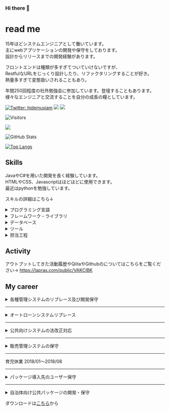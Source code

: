 ### Hi there 👋

<!--
**otowmoyarng/otowmoyarng** is a ✨ _special_ ✨ repository because its `README.md` (this file) appears on your GitHub profile.

Here are some ideas to get you started:

- 🔭 I’m currently working on ...
- 🌱 I’m currently learning ...
- 👯 I’m looking to collaborate on ...
- 🤔 I’m looking for help with ...
- 💬 Ask me about ...
- 📫 How to reach me: ...
- 😄 Pronouns: ...
- ⚡ Fun fact: ...
-->

# read me

15年ほどシステムエンジニアとして働いています。</br>
主にwebアプリケーションの開発や保守をしております。</br>
設計からリリースまでの開発経験があります。</br>

フロントエンドは種類が多すぎてついていけないですが、</br>
RestfulなURLをじっくり設計したり、リファクタリングすることが好き。</br>
熱量多すぎて変態扱いされることもあり。</br>

年間250回程度の社外勉強会に参加しています。登壇することもあります。</br>
様々なエンジニアと交流することを自分の成長の糧としています。

[![Twitter: hidemusiam](https://img.shields.io/twitter/follow/hidemusiam?style=social)](https://twitter.com/hidemusiam)
[![](https://img.shields.io/badge/-Qiita-%2355C500)](https://qiita.com/UT_BackendEngineer)
[![](https://img.shields.io/badge/-connpass-%23EB1923)](https://connpass.com/user/hidemusiam1/)

![Visitors](https://visitor-badge.glitch.me/badge?page_id=contiki9&left_color=gray&right_color=blue)
 
![](https://github-profile-summary-cards.vercel.app/api/cards/profile-details?username=otowmoyarng&theme=vue)
 
![GitHub Stats](https://github-readme-stats.vercel.app/api?username=otowmoyarng&show_icons=true)
 
[![Top Langs](https://github-readme-stats.vercel.app/api/top-langs/?username=otowmoyarng&layout=compact&langs_count=6)](https://github.com/anuraghazra/github-readme-stats)

## Skills

JavaやC#を用いた開発を長く経験しています。<br/>
HTMLやCSS、Javascriptはほどほどに使用できます。<br/>
最近はpythonを勉強しています。

スキルの詳細はこちら↓
<details>
<summary>プログラミング言語</summary>

|言語|経験年数|バージョン|
|:---:|:---:|---|
|Java|10年～|JDK8.x|
|C#|15年～|C#8.0|
|python|3年～|3.6～|
|HTML|3年～|HTML5|
|CSS|3年～|CSS3|
|GoogleAppsScript|3年～||
|JavaScript|3年～|ECMA Script2015|
|TypeScript|3年～|4.x|

</details>

<details>
<summary>フレームワーク・ライブラリ</summary>

|言語|経験年数|バージョン|
|:---:|:---:|---|
|.NET Framework|15年～|4.8～|
|Spring Framework|3年～|4.x|
|Seasar2|10年～||
|maven|10年～||
|gradle|3年～||
|React|2年～|15.x|
|Django|2年～|3.x|
|FastAPI|1年～|0.8x|
|streamlit|1年～|1.1x|

</details>

<details>
<summary>データベース</summary>

|言語|経験年数|バージョン|
|:---:|:---:|---|
|OracleDataBase|10年～|10g,11g,12c|
|PostgreSQL|2年～|11.x|
|MySQL|2年～|5.x～|
|SQLServer|3年～|12.0～|
|SQL|15年～||
|PL/SQL|10年～||
|T-SQL|15年～||

</details>

<details>
<summary>ツール</summary>

|言語|経験年数|備考|
|:---:|:---:|---|
|VisualStudio|10年～|バージョン2008以降|
|VisualStudioCode|5年～||
|Eclipse|5年～||
|Git|5年～||
|Svn|10年～||
|SQL Server Management Studio|3年～||
|Node.js|3年～||

</details>

<details>
<summary>担当工程</summary>

|工程|経験年数|備考|
|:---:|:---:|---|
|要件定義|３年～||
|基本設計|15年～||
|詳細設計|15年～||
|開発・実装|15年～||
|テスト|15年～||
|保守・運用|10年～||

</details>

## Activity
アウトプットしてきた活動履歴やQiitaやGithubのについてはこちらをご覧ください→
https://lapras.com/public/VAKCIBK

## My career

<details>
<summary>各種管理システムのリプレース及び開発保守</summary>

# 概要
下記の社内システムや基盤システムの開発及び保守をしております。
- 勤怠工数管理システム
- 業務管理システム
- 人事管理システム
- アカウント管理システム

# 期間
2021/06～現在

# チームでの役割
ソフトウェアエンジニア、ＱＡエンジニアとして、
設計、開発、テスト、リリース、Ｑ＆Ａを担当しておりました。

チームは3人体制

# 技術スタック

## 言語
- C#
- HTML5
- CSS
- JavaScript
- TypeScript
- SQL

## フレームワーク
- ASP.NET4.8
- knockout.js
- EntityFramework 6.x
- Bootstrap 4.x

## DB
SQLServer 14

## クラウド環境
Azure
- AppService
- SQLDatabase
- ActiveDirectory
- VirtualMachine
</details>

---

<details>
<summary>オートローンシステムリプレース</summary>

# 概要
オンラインシステムのUIをHTML5＋Vue.jsに変換する案件。 
変換できない部分は機能改善として別途対応しました。

プログラムの変換はオフショアに依頼しており、受入試験を行う。

# 期間
2020/04～2021/05

# チームでの役割
テストエンジニアとして、リグレッションテスト（仕様書作成・レビュー）を担当しておりました。

また6人のテストチームでリーダーをしており、テストスケジュールの管理とチーム内のＱＡ対応をしておりました。

# 技術スタック

## 言語
- Java7
- HTML5
- CSS
- TypeScript
- SQL

## フレームワーク
- Vue.js 2x
- Spring2.5.1
- SVF For PDF Java9.2
- iBatis/MyBatis2.3.0
- TERASOLUNA Server for Java 2.0.2

## DB
Oracle12cR1

## クラウド環境
なし
</details>

---

<details>
<summary>公共向けシステムの法改正対応</summary>

# 概要
公共インフラの法的分離に伴う法改正案件

CSVファイルから取り込んだ取引先をグルーピングし、
他システムへファイルを連携する中継システム（オンライン＋バッチ）を新規開発しました。

# 期間
2019/06～2020/03

# チームでの役割
テストエンジニアとして、リグレッションテスト（仕様書作成・レビュー）を担当しておりました。

また3人の開発チームでリーダーをしており、テストスケジュールの管理とチーム内のＱＡ対応をしておりました。

# 技術スタック

## 言語
- Java8
- HTML5
- CSS
- JavaScript
- SQL

## フレームワーク
- SpringWeb 4.3.x
- SpringBatch 4.1.3
- MyBatis 3.2.8
- Thymeleaf 3.0.4
- jBoss6.3

## DB
Postgres 11

## クラウド環境
なし
</details>

---

<details>
<summary>販売管理システムの保守</summary>

# 概要
衣服の原材料を販売するwebシステムの保守をしておりました。
- オンライン注文システム
- 倉庫側管理システム
- webAPI

# 期間
2018/09～2019/03

# チームでの役割
アプリケーションエンジニアとしてプログラミングとテストを担当しておりました。
チームは6人体制

また、開発生産性が悪かったので、以下の内容を当時のリーダーに提案して取り入れていただきました。

- SVNを用いたブランチ管理ルールの整備
- リリース手順の整備
- ローカル環境でCI/CDを実行できるバッチファイルの作成
- ステージング環境構築

# 技術スタック

## 言語
- Java8
- SQL

## フレームワーク
- SpringFramework 4.x
- Spark 2.x

## DB
Oracle11g

## クラウド環境
なし
</details>

---
育児休業 2018/01～2018/08

---

<details>
<summary>パッケージ導入先のユーザー保守</summary>

# 概要
中小規模の市区町村役場における行政サービス等を管理・支援するパッケージシステムの運用保守をしておりました。

# 期間
2017/04～2017/12

# チームでの役割
福祉系業務でのパッケージ導入支援をしておりました。

また、パッケージ開発元に在籍した経験を活かして、アップデート情報の取りまとめとカスタマイズ機能への検証もしておりました。

# 技術スタック

## 言語
- C#
- Java(5,6)
- SQL
- PL/SQL

## フレームワーク
- .NET Framework 2.0
- Seasar2
- tomcat5.x
- SVFX-designer

## DB
Oracle10g,11g

## クラウド環境
なし
</details>

---

<details>
<summary>自治体向け公共パッケージの開発・保守</summary>

# 概要
中小規模の市区町村役場における行政サービス等を管理・支援するパッケージシステムの開発と保守をしておりました。

# 期間
2008/01～2017/03

# チームでの役割
福祉系業務においてソフトウェアエンジニアに従事し、
要件定義･基本設計･詳細設計･コーディング･単体テスト･結合テスト･リリースを担当しておりました

また、ソースコードレビューも担当おり、チーム内の技術面でのメンターとして在籍させていただきました。

それにより、品質管理チームからもサポート依頼があり、設計書や単体テスト仕様書のテンプレートを協議しておりました。

# 技術スタック

## 言語
- C#
- Java(5,6)
- SQL
- PL/SQL

## フレームワーク
- .NET Framework 2.0
- Seasar2
- tomcat5.x
- SVFX-designer

## DB
Oracle10g,11g

## クラウド環境
なし
</details>

ダウンロードは[こちら](https://docs.google.com/spreadsheets/d/1d8BAVBZf-HzOsKkLx4P8FeEQqZIrZNBw/edit?usp=sharing&ouid=102669397807724037972&rtpof=true&sd=true)から
